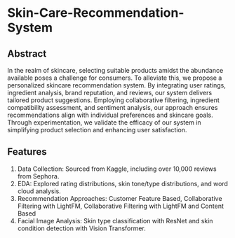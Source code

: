 # Skin-Care-Recommendation-System

## Abstract
In the realm of skincare, selecting suitable products amidst the abundance available poses a challenge for consumers. To alleviate this, we propose a personalized skincare recommendation system. By integrating user ratings, ingredient analysis, brand reputation, and reviews, our system delivers tailored product suggestions. Employing collaborative filtering, ingredient compatibility assessment, and sentiment analysis, our approach ensures recommendations align with individual preferences and skincare goals. Through experimentation, we validate the efficacy of our system in simplifying product selection and enhancing user satisfaction.

## Features

1) Data Collection: Sourced from Kaggle, including over 10,000 reviews from Sephora.
2) EDA: Explored rating distributions, skin tone/type distributions, and word cloud analysis.
3) Recommendation Approaches: Customer Feature Based, Collaborative Filtering with LightFM, Collaborative Filtering with LightFM and Content Based
4) Facial Image Analysis: Skin type classification with ResNet and skin condition detection with Vision Transformer.
